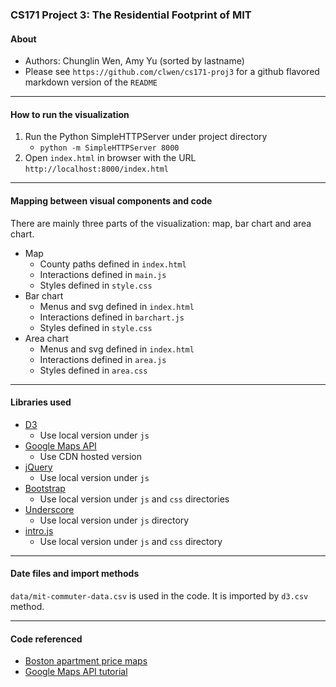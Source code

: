 ### CS171 Project 3: The Residential Footprint of MIT

#### About
* Authors: Chunglin Wen, Amy Yu (sorted by lastname)
* Please see `https://github.com/clwen/cs171-proj3` for a github flavored markdown version of the `README`

---

#### How to run the visualization

1. Run the Python SimpleHTTPServer under project directory
    * `python -m SimpleHTTPServer 8000`
2. Open `index.html` in browser with the URL `http://localhost:8000/index.html`

---

#### Mapping between visual components and code

There are mainly three parts of the visualization: map, bar chart and area chart.

* Map
    * County paths defined in `index.html`
    * Interactions defined in `main.js`
    * Styles defined in `style.css`
* Bar chart
    * Menus and svg defined in `index.html`
    * Interactions defined in `barchart.js`
    * Styles defined in `style.css`
* Area chart
    * Menus and svg defined in `index.html`
    * Interactions defined in `area.js`
    * Styles defined in `area.css`

---

#### Libraries used

* [D3](http://d3js.org/)
    * Use local version under `js`
* [Google Maps API](https://developers.google.com/maps/)
    * Use CDN hosted version
* [jQuery](http://jquery.com/)
    * Use local version under `js`
* [Bootstrap](http://twitter.github.io/bootstrap/)
    * Use local version under `js` and `css` directories
* [Underscore](http://underscorejs.org/)
    * Use local version under `js` directory
* [intro.js](http://usablica.github.io/intro.js/)
    * Use local version under `js` and `css` directory

---

#### Date files and import methods

`data/mit-commuter-data.csv` is used in the code. It is imported by `d3.csv` method.

---

#### Code referenced

* [Boston apartment price maps](http://www.jefftk.com/news/2013-01-29)
* [Google Maps API tutorial](https://developers.google.com/maps/documentation/javascript/examples/layer-fusiontables-simple)





